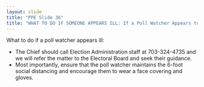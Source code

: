 ```yaml
---
layout: slide
title: "PPE Slide 36"
title: "WHAT TO DO IF SOMEONE APPEARS ILL: If a Poll Watcher Appears to be Ill"
---
```


What to do if a poll watcher appears ill:

- The Chief should call Election Administration staff at 703-324-4735 and we will refer the matter to the Electoral Board and seek their guidance.
- Most importantly, ensure that the poll watcher maintains the 6-foot social distancing and encourage them to wear a face covering and gloves.
